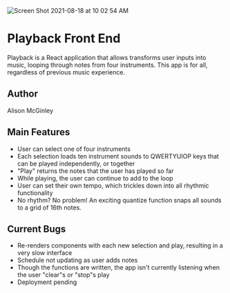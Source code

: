 ![Screen Shot 2021-08-18 at 10 02 54 AM](https://user-images.githubusercontent.com/22807951/129932235-ee2cd252-5ae7-47da-b7dd-ea63493a8630.png)

# Playback Front End
Playback is a React application that allows transforms user inputs into music, looping through notes from four instruments. This app is for all, regardless of previous music experience.

## Author
Alison McGinley

## Main Features
- User can select one of four instruments
- Each selection loads ten instrument sounds to QWERTYUIOP keys that can be played independently, or together
- "Play" returns the notes that the user has played so far
- While playing, the user can continue to add to the loop
- User can set their own tempo, which trickles down into all rhythmic functionality
- No rhythm? No problem! An exciting quantize function snaps all sounds to a grid of 16th notes. 

## Current Bugs
- Re-renders components with each new selection and play, resulting in a very slow interface
- Schedule not updating as user adds notes
- Though the functions are written, the app isn't currently listening when the user "clear"s or "stop"s play
- Deployment pending

